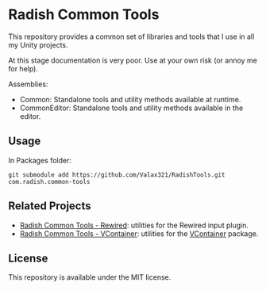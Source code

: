 ﻿# Radish Common Tools

This repository provides a common set of libraries and tools that I use in all my Unity projects.

At this stage documentation is very poor. Use at your own risk (or annoy me for help).

Assemblies:
- Common: Standalone tools and utility methods available at runtime.
- CommonEditor: Standalone tools and utility methods available in the editor.

## Usage
In Packages folder:
```
git submodule add https://github.com/Valax321/RadishTools.git com.radish.common-tools
```

## Related Projects
- [Radish Common Tools - Rewired](https://github.com/Valax321/RadishTools.Rewired): utilities for the Rewired input plugin.
- [Radish Common Tools - VContainer](https://github.com/Valax321/RadishTools.VContainer): utilities for the [VContainer](https://github.com/hadashiA/VContainer) package.

## License
This repository is available under the MIT license.

